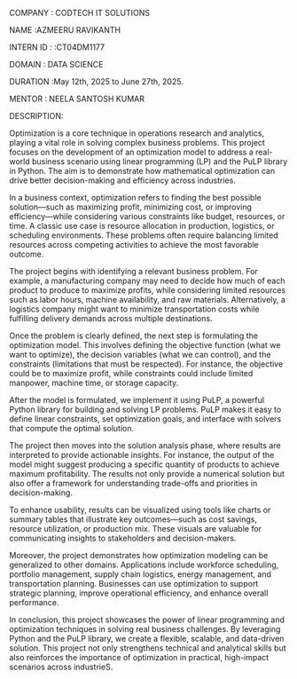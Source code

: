 COMPANY : CODTECH IT SOLUTIONS

NAME :AZMEERU RAVIKANTH

INTERN ID : :CT04DM1177

DOMAIN : DATA SCIENCE

DURATION :May 12th, 2025 to June 27th, 2025.

MENTOR : NEELA SANTOSH KUMAR

DESCRIPTION:

Optimization is a core technique in operations research and analytics, playing a vital role in solving complex business problems. This project focuses on the development of an optimization model to address a real-world business scenario using linear programming (LP) and the PuLP library in Python. The aim is to demonstrate how mathematical optimization can drive better decision-making and efficiency across industries.

In a business context, optimization refers to finding the best possible solution—such as maximizing profit, minimizing cost, or improving efficiency—while considering various constraints like budget, resources, or time. A classic use case is resource allocation in production, logistics, or scheduling environments. These problems often require balancing limited resources across competing activities to achieve the most favorable outcome.

The project begins with identifying a relevant business problem. For example, a manufacturing company may need to decide how much of each product to produce to maximize profits, while considering limited resources such as labor hours, machine availability, and raw materials. Alternatively, a logistics company might want to minimize transportation costs while fulfilling delivery demands across multiple destinations.

Once the problem is clearly defined, the next step is formulating the optimization model. This involves defining the objective function (what we want to optimize), the decision variables (what we can control), and the constraints (limitations that must be respected). For instance, the objective could be to maximize profit, while constraints could include limited manpower, machine time, or storage capacity.

After the model is formulated, we implement it using PuLP, a powerful Python library for building and solving LP problems. PuLP makes it easy to define linear constraints, set optimization goals, and interface with solvers that compute the optimal solution.

The project then moves into the solution analysis phase, where results are interpreted to provide actionable insights. For instance, the output of the model might suggest producing a specific quantity of products to achieve maximum profitability. The results not only provide a numerical solution but also offer a framework for understanding trade-offs and priorities in decision-making.

To enhance usability, results can be visualized using tools like charts or summary tables that illustrate key outcomes—such as cost savings, resource utilization, or production mix. These visuals are valuable for communicating insights to stakeholders and decision-makers.

Moreover, the project demonstrates how optimization modeling can be generalized to other domains. Applications include workforce scheduling, portfolio management, supply chain logistics, energy management, and transportation planning. Businesses can use optimization to support strategic planning, improve operational efficiency, and enhance overall performance.

In conclusion, this project showcases the power of linear programming and optimization techniques in solving real business challenges. By leveraging Python and the PuLP library, we create a flexible, scalable, and data-driven solution. This project not only strengthens technical and analytical skills but also reinforces the importance of optimization in practical, high-impact scenarios across industrieS.
